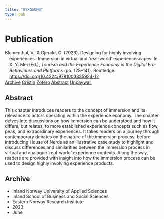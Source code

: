 ```yaml
---
title: "UYXGAQM9"
type: pub
---
```

<h1>Publication</h1>
<article id="csl-bib-container-UYXGAQM9" class="csl-bib-container">
  <div class="csl-bib-body" style="line-height: 1.35; padding-left: 1em; text-indent:-1em;">
  <div class="csl-entry">Blumenthal, V., &amp; Gjerald, O. (2023). Designing for highly involving experiences&#x202F;: Immersion in virtual and &#x2018;real-world&#x2019; experiencescapes. In X. Y. Mei (Ed.), <i>Tourism and the Experience Economy in the Digital Era: Behaviours and Platforms</i> (pp. 128&#x2013;141). Routledge. <a href="https://doi.org/10.4324/9781003335924-12">https://doi.org/10.4324/9781003335924-12</a></div>
</div>
  <div class="csl-bib-buttons">
    <a href="#taxonomy-article-UYXGAQM9" class="csl-bib-button">Archive</a>
    <a href="https://app.cristin.no/results/show.jsf?id=2152185" alt="Cristin URL" class="csl-bib-button">Cristin</a>
    <a href="http://zotero.org/groups/5402882/items/UYXGAQM9" alt="Zotero URL" class="csl-bib-button">Zotero</a>
    <a href="#abstract-article-UYXGAQM9" class="csl-bib-button">Abstract</a>
    <a href="https://doi.org/10.4324/9781003335924-12" class="csl-bib-button">Unpaywall</a>
  </div>
  <div id="csl-bib-meta-container-UYXGAQM9"></div>
</article>
<div id="csl-bib-meta-UYXGAQM9" class="csl-bib-meta">
  <article id="abstract-article-UYXGAQM9" class="abstract-article">
    <h1>Abstract</h1>
    This chapter introduces readers to the concept of immersion and its relevance to actors operating within the experience economy. The chapter delves into discussions on how immersion can be understood and how it differs, but relates, to more established experience concepts such as flow, peak, and extraordinary experiences. It takes readers on a journey through contemporary debates on the nature of the immersion process, before introducing House of Nerds as an illustrative case study to highlight and discuss differences and similarities between the immersion process in virtual and analogue ‘real-world’ experience contexts. Along the way, readers are provided with insight into how the immersion process can be used to design highly involving experience products.
  </article>
  <article id="taxonomy-article-UYXGAQM9" class="taxonomy-article">
    <h1>Archive</h1>
    <ul>
      <li>Inland Norway University of Applied Sciences</li>
      <li>Inland School of Business and Social Sciences</li>
      <li>Eastern Norway Research Institute</li>
      <li>2023</li>
      <li>June</li>
    </ul>
  </article>
</div>
